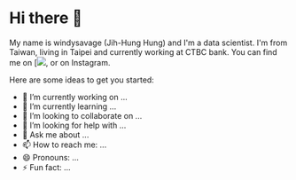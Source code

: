 # Hi there 👋

My name is windysavage (Jih-Hung Hung) and I'm a data scientist. I'm from Taiwan, living in Taipei and currently working at CTBC bank. You can find me on [<img src="https://img.icons8.com/ios-glyphs/30/000000/linkedin.png"/>, or on Instagram.

Here are some ideas to get you started:

- 🔭 I’m currently working on ...
- 🌱 I’m currently learning ...
- 👯 I’m looking to collaborate on ...
- 🤔 I’m looking for help with ...
- 💬 Ask me about ...
- 📫 How to reach me: ...
- 😄 Pronouns: ...
- ⚡ Fun fact: ...
